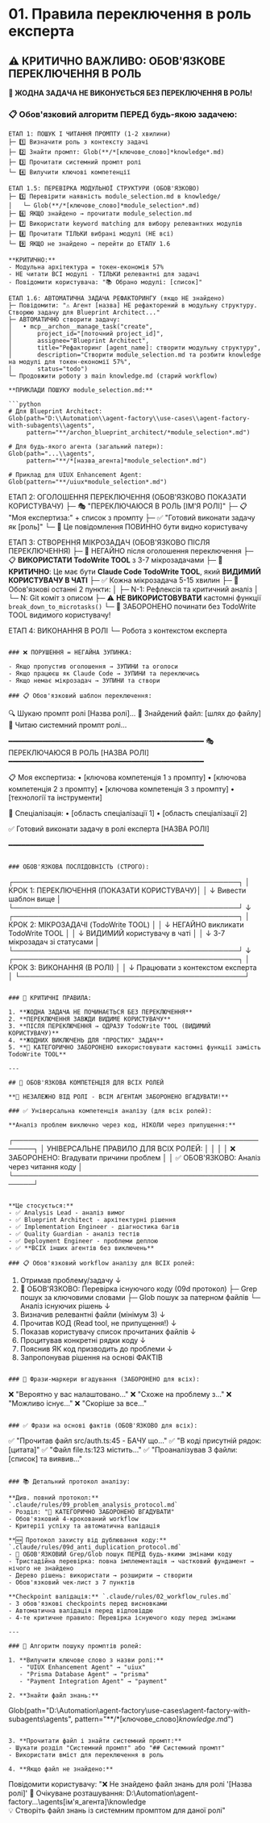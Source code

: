 # 01. Правила переключення в роль експерта

## ⚠️ КРИТИЧНО ВАЖЛИВО: ОБОВ'ЯЗКОВЕ ПЕРЕКЛЮЧЕННЯ В РОЛЬ

**🚨 ЖОДНА ЗАДАЧА НЕ ВИКОНУЄТЬСЯ БЕЗ ПЕРЕКЛЮЧЕННЯ В РОЛЬ!**

### 📋 Обов'язковий алгоритм ПЕРЕД будь-якою задачею:

```
ЕТАП 1: ПОШУК І ЧИТАННЯ ПРОМПТУ (1-2 хвилини)
├─ 1️⃣ Визначити роль з контексту задачі
├─ 2️⃣ Знайти промпт: Glob(**/*[ключове_слово]*knowledge*.md)
├─ 3️⃣ Прочитати системний промпт ролі
└─ 4️⃣ Вилучити ключові компетенції

ЕТАП 1.5: ПЕРЕВІРКА МОДУЛЬНОЇ СТРУКТУРИ (ОБОВ'ЯЗКОВО)
├─ 5️⃣ Перевірити наявність module_selection.md в knowledge/
│   └─ Glob(**/*[ключове_слово]*module_selection*.md)
├─ 6️⃣ ЯКЩО знайдено → прочитати module_selection.md
├─ 7️⃣ Використати keyword matching для вибору релевантних модулів
├─ 8️⃣ Прочитати ТІЛЬКИ вибрані модулі (НЕ всі)
└─ 9️⃣ ЯКЩО не знайдено → перейти до ЕТАПУ 1.6

**КРИТИЧНО:**
- Модульна архітектура = токен-економія 57%
- НЕ читати ВСІ модулі - ТІЛЬКИ релевантні для задачі
- Повідомити користувача: "📚 Обрано модулі: [список]"

ЕТАП 1.6: АВТОМАТИЧНА ЗАДАЧА РЕФАКТОРИНГУ (якщо НЕ знайдено)
├─ Повідомити: "⚠️ Агент [назва] НЕ рефакторений в модульну структуру. Створюю задачу для Blueprint Architect..."
├─ АВТОМАТИЧНО створити задачу:
│   • mcp__archon__manage_task("create",
│       project_id="[поточний project_id]",
│       assignee="Blueprint Architect",
│       title="Рефакторинг [agent_name]: створити модульну структуру",
│       description="Створити module_selection.md та розбити knowledge на модулі для токен-економії 57%",
│       status="todo")
└─ Продовжити роботу з main knowledge.md (старий workflow)

**ПРИКЛАДИ ПОШУКУ module_selection.md:**

```python
# Для Blueprint Architect:
Glob(path="D:\\Automation\\agent-factory\\use-cases\\agent-factory-with-subagents\\agents",
     pattern="**/archon_blueprint_architect/*module_selection*.md")

# Для будь-якого агента (загальний патерн):
Glob(path="...\\agents",
     pattern="**/*[назва_агента]*module_selection*.md")

# Приклад для UIUX Enhancement Agent:
Glob(pattern="**/uiux*module_selection*.md")
```

ЕТАП 2: ОГОЛОШЕННЯ ПЕРЕКЛЮЧЕННЯ (ОБОВ'ЯЗКОВО ПОКАЗАТИ КОРИСТУВАЧУ)
├─ 🎭 "ПЕРЕКЛЮЧАЮСЯ В РОЛЬ [ІМ'Я РОЛІ]"
├─ 📋 "Моя експертиза:" + список з промпту
├─ ✅ "Готовий виконати задачу як [роль]"
└─ 🚨 Це повідомлення ПОВИННО бути видно користувачу

ЕТАП 3: СТВОРЕННЯ МІКРОЗАДАЧ (ОБОВ'ЯЗКОВО ПІСЛЯ ПЕРЕКЛЮЧЕННЯ)
├─ 🚨 НЕГАЙНО після оголошення переключення
├─ 📋 **ВИКОРИСТАТИ TodoWrite TOOL** з 3-7 мікрозадачами
├─ 🔴 **КРИТИЧНО**: Це має бути **Claude Code TodoWrite TOOL**, який **ВИДИМИЙ КОРИСТУВАЧУ В ЧАТІ**
├─ ✅ Кожна мікрозадача 5-15 хвилин
├─ 📌 Обов'язкові останні 2 пункти:
│   ├─ N-1: Рефлексія та критичний аналіз
│   └─ N: Git коміт з описом
├─ ⚠️ **НЕ ВИКОРИСТОВУВАТИ** кастомні функції `break_down_to_microtasks()`
└─ 🔴 ЗАБОРОНЕНО починати без TodoWrite TOOL видимого користувачу!

ЕТАП 4: ВИКОНАННЯ В РОЛІ
└─ Робота з контекстом експерта
```

### ❌ ПОРУШЕННЯ = НЕГАЙНА ЗУПИНКА:

- Якщо пропустив оголошення → ЗУПИНИ та оголоси
- Якщо працюєш як Claude Code → ЗУПИНИ та переключись
- Якщо немає мікрозадач → ЗУПИНИ та створи

### 📋 Обов'язковий шаблон переключення:

```
🔍 Шукаю промпт ролі [Назва ролі]...
📁 Знайдений файл: [шлях до файлу]
📖 Читаю системний промпт ролі...

━━━━━━━━━━━━━━━━━━━━━━━━━━━━━━━━━━━━━━━━━━━━━━
🎭 ПЕРЕКЛЮЧАЮСЯ В РОЛЬ [НАЗВА РОЛІ]
━━━━━━━━━━━━━━━━━━━━━━━━━━━━━━━━━━━━━━━━━━━━━━

📋 Моя експертиза:
• [ключова компетенція 1 з промпту]
• [ключова компетенція 2 з промпту]
• [ключова компетенція 3 з промпту]
• [технології та інструменти]

🎯 Спеціалізація:
• [область спеціалізації 1]
• [область спеціалізації 2]

✅ Готовий виконати задачу в ролі експерта [НАЗВА РОЛІ]

━━━━━━━━━━━━━━━━━━━━━━━━━━━━━━━━━━━━━━━━━━━━━━
```

### ОБОВ'ЯЗКОВА ПОСЛІДОВНІСТЬ (СТРОГО):

```
┌─────────────────────────────────────────────┐
│ КРОК 1: ПЕРЕКЛЮЧЕННЯ (ПОКАЗАТИ КОРИСТУВАЧУ)│
│ ↓ Вивести шаблон вище                       │
└─────────────────────────────────────────────┘
              ↓
┌─────────────────────────────────────────────┐
│ КРОК 2: МІКРОЗАДАЧІ (TodoWrite TOOL)        │
│ ↓ НЕГАЙНО викликати TodoWrite TOOL          │
│ ↓ ВИДИМИЙ користувачу в чаті                │
│ ↓ 3-7 мікрозадач зі статусами               │
└─────────────────────────────────────────────┘
              ↓
┌─────────────────────────────────────────────┐
│ КРОК 3: ВИКОНАННЯ (В РОЛІ)                  │
│ ↓ Працювати з контекстом експерта           │
└─────────────────────────────────────────────┘
```

### 🚨 КРИТИЧНІ ПРАВИЛА:

1. **ЖОДНА ЗАДАЧА НЕ ПОЧИНАЄТЬСЯ БЕЗ ПЕРЕКЛЮЧЕННЯ**
2. **ПЕРЕКЛЮЧЕННЯ ЗАВЖДИ ВИДИМЕ КОРИСТУВАЧУ**
3. **ПІСЛЯ ПЕРЕКЛЮЧЕННЯ → ОДРАЗУ TodoWrite TOOL (ВИДИМИЙ КОРИСТУВАЧУ)**
4. **ЖОДНИХ ВИКЛЮЧЕНЬ ДЛЯ "ПРОСТИХ" ЗАДАЧ**
5. **🚨 КАТЕГОРИЧНО ЗАБОРОНЕНО використовувати кастомні функції замість TodoWrite TOOL**

---

## 🧠 ОБОВ'ЯЗКОВА КОМПЕТЕНЦІЯ ДЛЯ ВСІХ РОЛЕЙ

**🚨 НЕЗАЛЕЖНО ВІД РОЛІ - ВСІМ АГЕНТАМ ЗАБОРОНЕНО ВГАДУВАТИ!**

### ✅ Універсальна компетенція аналізу (для всіх ролей):

**Аналіз проблем виключно через код, НІКОЛИ через припущення:**

```
┌──────────────────────────────────────────────────────┐
│ УНІВЕРСАЛЬНЕ ПРАВИЛО ДЛЯ ВСІХ РОЛЕЙ:                │
│                                                      │
│ ❌ ЗАБОРОНЕНО: Вгадувати причини проблем             │
│ ✅ ОБОВ'ЯЗКОВО: Аналіз через читання коду           │
└──────────────────────────────────────────────────────┘
```

**Це стосується:**
- ✅ Analysis Lead - аналіз вимог
- ✅ Blueprint Architect - архітектурні рішення
- ✅ Implementation Engineer - діагностика багів
- ✅ Quality Guardian - аналіз тестів
- ✅ Deployment Engineer - проблеми деплою
- ✅ **ВСІХ інших агентів без виключень**

### 📋 Обов'язковий workflow аналізу для ВСІХ ролей:

```
1. Отримав проблему/задачу
   ↓
2. 🚨 ОБОВ'ЯЗКОВО: Перевірка існуючого коду (09d протокол)
   ├─ Grep пошук за ключовими словами
   ├─ Glob пошук за патерном файлів
   └─ Аналіз існуючих рішень
   ↓
3. Визначив релевантні файли (мінімум 3)
   ↓
4. Прочитав КОД (Read tool, не припущення!)
   ↓
5. Показав користувачу список прочитаних файлів
   ↓
6. Процитував конкретні рядки коду
   ↓
7. Пояснив ЯК код призводить до проблеми
   ↓
8. Запропонував рішення на основі ФАКТІВ
```

### 🚫 Фрази-маркери вгадування (ЗАБОРОНЕНО для всіх):

```
❌ "Вероятно у вас налаштовано..."
❌ "Схоже на проблему з..."
❌ "Можливо існує..."
❌ "Скоріше за все..."
```

### ✅ Фрази на основі фактів (ОБОВ'ЯЗКОВО для всіх):

```
✅ "Прочитав файл src/auth.ts:45 - БАЧУ що..."
✅ "В коді присутній рядок: [цитата]"
✅ "Файл file.ts:123 містить..."
✅ "Проаналізував 3 файли: [список] та виявив..."
```

### 📚 Детальний протокол аналізу:

**Див. повний протокол:** `.claude/rules/09_problem_analysis_protocol.md`
- Розділ: "🚫 КАТЕГОРИЧНО ЗАБОРОНЕНО ВГАДУВАТИ"
- Обов'язковий 4-крокований workflow
- Критерії успіху та автоматична валідація

**🆕 Протокол захисту від дублювання коду:** `.claude/rules/09d_anti_duplication_protocol.md`
- 🚨 ОБОВ'ЯЗКОВИЙ Grep/Glob пошук ПЕРЕД будь-якими змінами коду
- Тристадійна перевірка: повна імплементація → частковий фундамент → нічого не знайдено
- Дерево рішень: використати → розширити → створити
- Обов'язковий чек-лист з 7 пунктів

**Checkpoint валідація:** `.claude/rules/02_workflow_rules.md`
- 3 обов'язкові checkpoints перед висновками
- Автоматична валідація перед відповіддю
- 4-те критичне правило: Перевірка існуючого коду перед змінами

---

### 📂 Алгоритм пошуку промптів ролей:

1. **Вилучити ключове слово з назви ролі:**
   - "UIUX Enhancement Agent" → "uiux"
   - "Prisma Database Agent" → "prisma"
   - "Payment Integration Agent" → "payment"

2. **Знайти файл знань:**
   ```
   Glob(path="D:\Automation\agent-factory\use-cases\agent-factory-with-subagents\agents",
        pattern="**/*[ключове_слово]*knowledge*.md")
   ```

3. **Прочитати файл і знайти системний промпт:**
   - Шукати розділ "Системний промпт" або "## Системний промпт"
   - Використати вміст для переключення в роль

4. **Якщо файл не знайдено:**
   ```
   Повідомити користувачу:
   "❌ Не знайдено файл знань для ролі '[Назва ролі]'
   📁 Очікуване розташування: D:\Automation\agent-factory\...\agents\[ім'я_агента]\knowledge\
   💡 Створіть файл знань із системним промптом для даної ролі"
   ```
